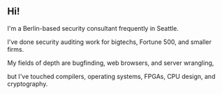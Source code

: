 ## Hi!

I'm a Berlin-based security consultant frequently in Seattle. 

I've done security auditing work for bigtechs, Fortune 500, and smaller firms.

My fields of depth are bugfinding, web browsers, and server wrangling,

but I've touched compilers, operating systems, FPGAs, CPU design, and cryptography.

<!--
### get yer bluesky code here:

- Python library for Bluesky: [ianklatzco/atprototools](https://github.com/ianklatzco/atprototools)
- Use Telegram for Bluesky: [ianklatzco/bsky-telegram-bot](https://github.com/ianklatzco/bsky-telegram-bot)
- Export Twitter to Bluesky: [ianklatzco/twitter-to-bsky](https://github.com/ianklatzco/twitter-to-bsky)
- Link previews for Bluesky: [ianklatzco/psky.app](https://github.com/ianklatzco/psky.app)

<a href="//klatz.co/bsky-cbase"><img src="https://user-images.githubusercontent.com/1487413/235866058-d03f35c6-01e3-42d2-8e24-f28ed2ec9d1e.png"></a>
-->


<!--
**ianklatzco/ianklatzco** is a ✨ _special_ ✨ repository because its `README.md` (this file) appears on your GitHub profile.

Here are some ideas to get you started:

- 🌱 I’m currently learning ...
- 👯 I’m looking to collaborate on ...
- 🤔 I’m looking for help with ...
- 💬 Ask me about ...
- 📫 How to reach me: ...
- 😄 Pronouns: ...
- ⚡ Fun fact: ...
-->
